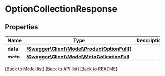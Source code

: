 # OptionCollectionResponse

## Properties
Name | Type | Description | Notes
------------ | ------------- | ------------- | -------------
**data** | [**\Swagger\Client\Model\ProductOptionFull[]**](ProductOptionFull.md) |  | [optional] 
**meta** | [**\Swagger\Client\Model\MetaCollectionFull**](MetaCollectionFull.md) |  | [optional] 

[[Back to Model list]](../README.md#documentation-for-models) [[Back to API list]](../README.md#documentation-for-api-endpoints) [[Back to README]](../README.md)


